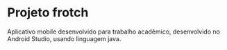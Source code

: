 # Projeto frotch

Aplicativo mobile desenvolvido para trabalho acadêmico, desenvolvido no Android Studio, usando linguagem java.
 
